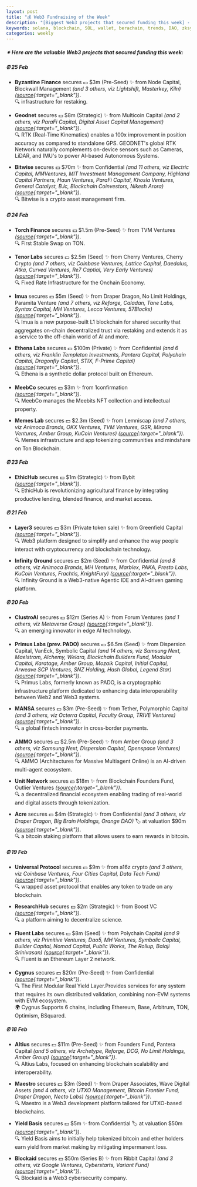 ```yaml
---
layout: post
title: "💰 Web3 Fundraising of the Week"
description: "[Biggest Web3 projects that secured funding this week] - Featuring Protocol/project, lead investors, other investors, amount raised, valuation, investment refs, supported blockchains and detail about project."
keywords: solana, blockchain, SOL, wallet, berachain, trends, DAO, zksync, bitcoin, onchain, layer2
categories: weekly
---  
```


##### ✴ **Here are the valuable Web3 projects that secured funding this week:**


##### ⏰️ **25 Feb**  

 - **Byzantine Finance** secures 💵 $3m (Pre-Seed) ✨️ from Node Capital, Blockwall Management *(and 3 others, viz Lightshift, Masterkey, Kiln)* *([source](https://x.com/byzantine_fi/status/1894295824877982178){:target="_blank"})*.  
🔍 infrastructure for restaking.

 - **Geodnet** secures 💵 $8m (Strategic) ✨️ from Multicoin Capital *(and 2 others, viz ParaFi Capital, Digital Asset Capital Management)* *([source](https://geodnet.com/detail/384361740379637693){:target="_blank"})*.  
🔍 RTK (Real-Time Kinematics) enables a 100x improvement in position accuracy as compared to standalone GPS. GEODNET\'s global RTK Network naturally complements on-device sensors such as Cameras, LiDAR, and IMU\'s to power AI-based Autonomous Systems.

 - **Bitwise** secures 💵 $70m ✨️ from Confidential *(and 11 others, viz Electric Capital, MMVentures, MIT Investment Managament Company, Highland Capital Partners, Haun Ventures, ParaFi Capital, Khosla Ventures, General Catalyst, B.lc, Blockchain Coinvestors, Nikesh Arora)* *([source](https://x.com/BitwiseInvest/status/1894389259752341811){:target="_blank"})*.  
🔍 Bitwise is a crypto asset management firm.

##### ⏰️ **24 Feb**  

 - **Torch Finance** secures 💵 $1.5m (Pre-Seed) ✨️ from TVM Ventures *([source](https://x.com/TorchTon/status/1893918791521960372){:target="_blank"})*.  
🔍 First Stable Swap on TON.

 - **Tenor Labs** secures 💵 $2.5m (Seed) ✨️ from Cherry Ventures, Cherry Crypto *(and 7 others, viz Coinbase Ventures, Lattice Capital, Daedalus, Atka, Curved Ventures, Re7 Captial, Very Early Ventures)* *([source](https://x.com/TenorFinance/status/1894066878374400395){:target="_blank"})*.  
🔍 Fixed Rate Infrastructure for the Onchain Economy.

 - **Imua** secures 💵 $5m (Seed) ✨️ from Draper Dragon, No Limit Holdings, Paramita Venture *(and 7 others, viz Reforge, Caladan, Tane Labs, Syntax Capital, MH Ventures, Lecca Ventures, 57Blocks)* *([source](https://www.globenewswire.com/news-release/2025/02/24/3031192/0/en/Imua-Raises-5M-Seed-Round-to-Launch-the-AWS-for-Trust.html){:target="_blank"})*.  
🔍 Imua is a new purpose-built L1 blockchain for shared security that aggregates on-chain decentralized trust via restaking and extends it as a service to the off-chain world of AI and more.

 - **Ethena Labs** secures 💵 $100m (Private) ✨️ from Confidential *(and 6 others, viz Franklin Templeton Investments, Pantera Capital, Polychain Capital, Dragonfly Capital, STIX, F-Prime Capital)* *([source](https://www.theblock.co/post/342955/ethena-100-million-usd-private-ena-token-sale-new-chain-institutional-product){:target="_blank"})*.  
🔍 Ethena is a synthetic dollar protocol built on Ethereum.

 - **MeebCo** secures 💵 $3m ✨️ from 1confirmation *([source](https://x.com/NTmoney/status/1894037626874994877){:target="_blank"})*.  
🔍 MeebCo manages the Meebits NFT collection and intellectual property.

 - **Memes Lab** secures 💵 $2.3m (Seed) ✨️ from Lemniscap *(and 7 others, viz Animoca Brands, OKX Ventures, TVM Ventures, GSR, Mirana Ventures, Amber Group, KuCoin Ventures)* *([source](https://x.com/memeslabxyz/status/1894109753833349593){:target="_blank"})*.  
🔍 Memes infrastructure and app tokenizing communities and mindshare on Ton Blockchain.

##### ⏰️ **23 Feb**  

 - **EthicHub** secures 💵 $1m (Strategic) ✨️ from Bybit *([source](https://www.prnewswire.com/news-releases/bybit-invests-1m-in-ethichub-through-blockchain-for-good-alliance-to-drive-agricultural-finance-for-global-farming-communities-302382981.html){:target="_blank"})*.  
🔍 EthicHub is revolutionizing agricultural finance by integrating productive lending, blended finance, and market access.

##### ⏰️ **21 Feb**  

 - **Layer3** secures 💵 $3m (Private token sale) ✨️ from Greenfield Capital *([source](https://x.com/greenfield_cap/status/1892937674022887753){:target="_blank"})*.  
🔍 Web3 platform designed to simplify and enhance the way people interact with cryptocurrency and blockchain technology.

 - **Infinity Ground** secures 💵 $2m (Seed) ✨️ from Confidential *(and 8 others, viz Animoca Brands, MH Ventures, Marblex, PAKA, Presto Labs, KuCoin Ventures, Frachtis, KnightFury)* *([source](https://x.com/infinityg_ai/status/1892762239758979551){:target="_blank"})*.  
🔍 Infinity Ground is a Web3-native Agentic IDE and AI-driven gaming platform.

##### ⏰️ **20 Feb**  

 - **ClustroAI** secures 💵 $12m (Series A) ✨️ from Forum Ventures *(and 1 others, viz Metaverse Group)* *([source](https://www.accessnewswire.com/newsroom/en/blockchain-and-cryptocurrency/clustroai-introduces-revolutionary-edge-ai-solution-secures-12-million-988387){:target="_blank"})*.  
🔍 an emerging innovator in edge AI technology.

 - **Primus Labs (prev. PADO)** secures 💵 $6.5m (Seed) ✨️ from Dispersion Capital, VanEck, Symbolic Capital *(and 14 others, viz Samsung Next, Maelstrom, Alchemy, Welara, Blockchain Builders Fund, Modular Capital, Karatage, Amber Group, Mozaik Capital, Initial Capital, Arweave SCP Ventures, SNZ Holding, Hash Global, Legend Star)* *([source](https://x.com/primus_labs/status/1892620246701457478){:target="_blank"})*.  
🔍 Primus Labs, formerly known as PADO, is a cryptographic infrastructure platform dedicated to enhancing data interoperability between Web2 and Web3 systems.

 - **MANSA** secures 💵 $3m (Pre-Seed) ✨️ from Tether, Polymorphic Capital *(and 3 others, viz Octerra Capital, Faculty Group, TRIVE Ventures)* *([source](https://www.mansafinance.co/mansa-secures-10-million-in-funding-led-by-tether-to-solve-liquidity-challenges-in-cross-border-payments){:target="_blank"})*.  
🔍 a global fintech innovator in cross-border payments.

 - **AMMO** secures 💵 $2.5m (Pre-Seed) ✨️ from Amber Group *(and 3 others, viz Samsung Next, Dispersion Capital, Openspace Ventures)* *([source](https://x.com/Ammo_AI/status/1892531063009821085){:target="_blank"})*.  
🔍 AMMO (Architectures for Massive Multiagent Online) is an AI-driven multi-agent ecosystem.

 - **Unit Network** secures 💵 $18m ✨️ from Blockchain Founders Fund, Outlier Ventures *([source](https://venturebeat.com/games/unit-network-raises-18m-for-decentralized-platform-enabling-real-world-and-digital-asset-trading/){:target="_blank"})*.  
🔍 a decentralized financial ecosystem enabling trading of real-world and digital assets through tokenization.

 - **Acre** secures 💵 $4m (Strategic) ✨️ from Confidential *(and 3 others, viz Draper Dragon, Big Brain Holdings, Orange DAO)* 🏷️ at valuation $90m *([source](https://www.theblock.co/post/342442/bitcoin-staking-platform-acre-funding-token-valuation){:target="_blank"})*.  
🔍 a bitcoin staking platform that allows users to earn rewards in bitcoin.

##### ⏰️ **19 Feb**  

 - **Universal Protocol** secures 💵 $9m ✨️ from a16z crypto *(and 3 others, viz Coinbase Ventures, Four Cities Capital, Data Tech Fund)* *([source](https://x.com/universaldotxyz/status/1892220117578133517){:target="_blank"})*.  
🔍 wrapped asset protocol that enables any token to trade on any blockchain.

 - **ResearchHub** secures 💵 $2m (Strategic) ✨️ from Boost VC *([source](https://x.com/ResearchHub/status/1892259384790540638){:target="_blank"})*.  
🔍 a platform aiming to decentralize science.

 - **Fluent Labs** secures 💵 $8m (Seed) ✨️ from Polychain Capital *(and 9 others, viz Primitive Ventures, Dao5, MH Ventures, Symbolic Capital, Builder Capital, Nomad Capital, Public Works, The Rollup, Balaji Srinivasan)* *([source](https://x.com/fluentxyz/status/1892227175681826834){:target="_blank"})*.  
🔍 Fluent is an Ethereum Layer 2 network.

 - **Cygnus** secures 💵 $20m (Pre-Seed) ✨️ from Confidential *([source](https://x.com/CygnusFi/status/1892103909185028208){:target="_blank"})*.  
🔍 The First Modular Real Yield Layer.Provides services for any system that requires its own distributed validation, combining non-EVM systems with EVM ecosystem.  
🌍 Cygnus Supports 6 chains, including Ethereum, Base, Arbitrum, TON, Optimism, BSquared.

##### ⏰️ **18 Feb**  

 - **Altius** secures 💵 $11m (Pre-Seed) ✨️ from Founders Fund, Pantera Capital *(and 5 others, viz Archetype, Reforge, DCG, No Limit Holdings, Amber Group)* *([source](https://x.com/AltiusLabs/status/1891860627754291463){:target="_blank"})*.  
🔍 Altius Labs, focused on enhancing blockchain scalability and interoperability.

 - **Maestro** secures 💵 $3m (Seed) ✨️ from Draper Associates, Wave Digital Assets *(and 4 others, viz UTXO Management, Bitcoin Frontier Fund, Draper Dragon, Necto Labs)* *([source](https://x.com/GoMaestroOrg/status/1891894397282943260){:target="_blank"})*.  
🔍 Maestro is a Web3 development platform tailored for UTXO-based blockchains.

 - **Yield Basis** secures 💵 $5m ✨️ from Confidential 🏷️ at valuation $50m *([source](https://www.theblock.co/post/341554/curve-finance-founder-yield-basis-funding-token-valuation-source){:target="_blank"})*.  
🔍 Yield Basis aims to initially help tokenized bitcoin and ether holders earn yield from market making by mitigating impermanent loss.

 - **Blockaid** secures 💵 $50m (Series B) ✨️ from Ribbit Capital *(and 3 others, viz Google Ventures, Cyberstarts, Variant Fund)* *([source](https://www.bloomberg.com/news/articles/2025-02-18/ribbit-leads-50-million-investment-in-crypto-security-platform){:target="_blank"})*.  
🔍 Blockaid is a Web3 cybersecurity company.
